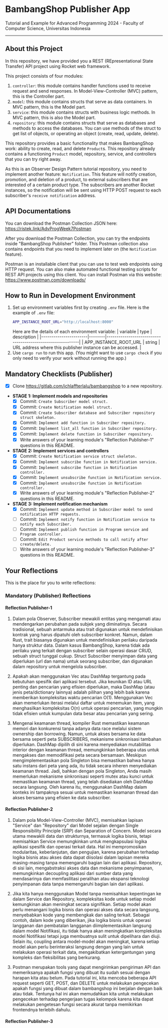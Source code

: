 # BambangShop Publisher App
Tutorial and Example for Advanced Programming 2024 - Faculty of Computer Science, Universitas Indonesia

---

## About this Project
In this repository, we have provided you a REST (REpresentational State Transfer) API project using Rocket web framework.

This project consists of four modules:
1.  `controller`: this module contains handler functions used to receive request and send responses.
    In Model-View-Controller (MVC) pattern, this is the Controller part.
2.  `model`: this module contains structs that serve as data containers.
    In MVC pattern, this is the Model part.
3.  `service`: this module contains structs with business logic methods.
    In MVC pattern, this is also the Model part.
4.  `repository`: this module contains structs that serve as databases and methods to access the databases.
    You can use methods of the struct to get list of objects, or operating an object (create, read, update, delete).

This repository provides a basic functionality that makes BambangShop work: ability to create, read, and delete `Product`s.
This repository already contains a functioning `Product` model, repository, service, and controllers that you can try right away.

As this is an Observer Design Pattern tutorial repository, you need to implement another feature: `Notification`.
This feature will notify creation, promotion, and deletion of a product, to external subscribers that are interested of a certain product type.
The subscribers are another Rocket instances, so the notification will be sent using HTTP POST request to each subscriber's `receive notification` address.

## API Documentations

You can download the Postman Collection JSON here: https://ristek.link/AdvProgWeek7Postman

After you download the Postman Collection, you can try the endpoints inside "BambangShop Publisher" folder.
This Postman collection also contains endpoints that you need to implement later on (the `Notification` feature).

Postman is an installable client that you can use to test web endpoints using HTTP request.
You can also make automated functional testing scripts for REST API projects using this client.
You can install Postman via this website: https://www.postman.com/downloads/

## How to Run in Development Environment
1.  Set up environment variables first by creating `.env` file.
    Here is the example of `.env` file:
    ```bash
    APP_INSTANCE_ROOT_URL="http://localhost:8000"
    ```
    Here are the details of each environment variable:
    | variable              | type   | description                                                |
    |-----------------------|--------|------------------------------------------------------------|
    | APP_INSTANCE_ROOT_URL | string | URL address where this publisher instance can be accessed. |
2.  Use `cargo run` to run this app.
    (You might want to use `cargo check` if you only need to verify your work without running the app.)

## Mandatory Checklists (Publisher)
-   [x] Clone https://gitlab.com/ichlaffterlalu/bambangshop to a new repository.
-   **STAGE 1: Implement models and repositories**
    -   [x] Commit: `Create Subscriber model struct.`
    -   [x] Commit: `Create Notification model struct.`
    -   [x] Commit: `Create Subscriber database and Subscriber repository struct skeleton.`
    -   [x] Commit: `Implement add function in Subscriber repository.`
    -   [x] Commit: `Implement list_all function in Subscriber repository.`
    -   [x] Commit: `Implement delete function in Subscriber repository.`
    -   [x] Write answers of your learning module's "Reflection Publisher-1" questions in this README.
-   **STAGE 2: Implement services and controllers**
    -   [x] Commit: `Create Notification service struct skeleton.`
    -   [x] Commit: `Implement subscribe function in Notification service.`
    -   [x] Commit: `Implement subscribe function in Notification controller.`
    -   [x] Commit: `Implement unsubscribe function in Notification service.`
    -   [x] Commit: `Implement unsubscribe function in Notification controller.`
    -   [x] Write answers of your learning module's "Reflection Publisher-2" questions in this README.
-   **STAGE 3: Implement notification mechanism**
    -   [x] Commit: `Implement update method in Subscriber model to send notification HTTP requests.`
    -   [ ] Commit: `Implement notify function in Notification service to notify each Subscriber.`
    -   [ ] Commit: `Implement publish function in Program service and Program controller.`
    -   [ ] Commit: `Edit Product service methods to call notify after create/delete.`
    -   [ ] Write answers of your learning module's "Reflection Publisher-3" questions in this README.

## Your Reflections
This is the place for you to write reflections:

### Mandatory (Publisher) Reflections

#### Reflection Publisher-1
1. Dalam pola Observer, Subscriber mewakili entitas yang mengamati atau mendengarkan perubahan pada subjek yang diminatinya. Secara tradisional, sebuah antarmuka atau trait digunakan untuk mendefinisikan kontrak yang harus dipatuhi oleh subscriber konkret. Namun, dalam Rust, trait biasanya digunakan untuk mendefinisikan perilaku daripada hanya struktur data. Dalam kasus BambangShop, karena tidak ada perilaku yang terkait dengan subscriber selain operasi dasar CRUD, sebuah struct tunggal cukup. Struct Subscriber menyimpan data yang diperlukan (url dan nama) untuk seorang subscriber, dan digunakan dalam repository untuk mengelola subscriber.

2. Apakah akan menggunakan Vec atau DashMap tergantung pada kebutuhan spesifik dari aplikasi tersebut. Jika keunikan ID atau URL penting dan pencarian yang efisien diperlukan, maka DashMap (atau jenis peta/dictionary lainnya) adalah pilihan yang lebih baik karena memberikan kompleksitas waktu pencarian O(1). Menggunakan Vec akan memerlukan iterasi melalui daftar untuk menemukan item, yang menghasilkan kompleksitas O(n) untuk operasi pencarian, yang mungkin tidak efisien untuk kumpulan data besar atau pencarian yang sering.

3. Mengenai keamanan thread, kompiler Rust memastikan keamanan memori dan konkurensi tanpa adanya data race melalui sistem ownership dan borrowing. Namun, untuk akses bersama ke data bersama seperti peta SUBSCRIBERS, mekanisme sinkronisasi tambahan diperlukan. DashMap dipilih di sini karena menyediakan mutabilitas interior dengan keamanan thread, memungkinkan beberapa utas untuk mengakses dan memodifikasi peta secara bersamaan. Meskipun mengimplementasikan pola Singleton bisa memastikan bahwa hanya satu instans dari peta yang ada, itu tidak secara inheren menyediakan keamanan thread. Jadi, bahkan dengan pola Singleton, Anda masih memerlukan mekanisme sinkronisasi seperti mutex atau kunci untuk memastikan keamanan thread, yang telah disediakan oleh DashMap secara langsung. Oleh karena itu, menggunakan DashMap dalam konteks ini tampaknya sesuai untuk memastikan keamanan thread dan akses bersama yang efisien ke data subscriber.

#### Reflection Publisher-2
1. Dalam pola Model-View-Controller (MVC), memisahkan lapisan "Service" dan "Repository" dari Model sejalan dengan Single Responsibility Principle (SRP) dan Separation of Concern. Model secara utama mewakili data dan strukturnya, termasuk logika bisnis, tetapi memisahkan Service memungkinkan untuk mengkapsulasi logika aplikasi spesifik dan operasi terkait data. Hal ini mempromosikan modularitas, keberlanjutan, dan pengujian, karena perubahan terhadap logika bisnis atau akses data dapat diisolasi dalam lapisan mereka masing-masing tanpa memengaruhi bagian lain dari aplikasi. Repository, di sisi lain, mengabstraksi akses data dan mekanisme penyimpanan, memungkinkan decoupling aplikasi dari sumber data yang mendasarinya dan memfasilitasi peralihan atau ekspansi teknologi penyimpanan data tanpa memengaruhi bagian lain dari aplikasi.

2. Jika kita hanya menggunakan Model tanpa memisahkan kepentingan ke dalam Service dan Repository, kompleksitas kode untuk setiap model kemungkinan akan meningkat secara signifikan. Setiap model akan perlu menangani logika bisnis dan operasi akses data secara langsung, menyebabkan kode yang membengkak dan saling terkait. Sebagai contoh, dalam kode yang diberikan, jika logika bisnis untuk operasi langganan dan pembatalan langganan diimplementasikan langsung dalam model Notifikasi, itu tidak hanya akan meningkatkan kompleksitas model Notifikasi tetapi juga membuatnya sulit untuk dipelihara dan diuji. Selain itu, coupling antara model-model akan meningkat, karena setiap model akan perlu berinteraksi langsung dengan yang lain untuk melakukan operasi terkait data, mengakibatkan ketergantungan yang kompleks dan fleksibilitas yang berkurang.

3. Postman merupakan tools yang dapat mengirimkan pengiriman API dan memeriksanya apakah fungsi yang dibuat itu sudah sesuai dengan harapan kita atau belum. Pada tutorial ini, kita mencoba beberapa API request seperti GET, POST, dan DELETE untuk melakukan pengecekan apakah fungsi yang dibuat dalam bambangshop ini berjalan dengan baik atau tidak. Tentunya hal ini akan memudahkan kita untuk melakukan pengecekan terhadap pengerjaan tugas kelompok karena kita dapat melakukan pengetesan fungsi secara akurat tanpa memikirkan frontendnya terlebih dahulu. 

#### Reflection Publisher-3
